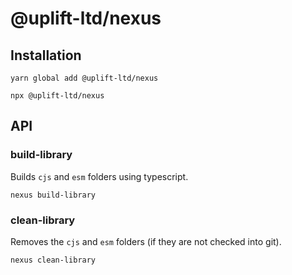 # @uplift-ltd/nexus

## Installation

    yarn global add @uplift-ltd/nexus

    npx @uplift-ltd/nexus

## API

### build-library

Builds `cjs` and `esm` folders using typescript.

```
nexus build-library
```

### clean-library

Removes the `cjs` and `esm` folders (if they are not checked into git).

```
nexus clean-library
```
